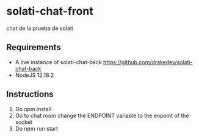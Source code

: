 # solati-chat-front
chat de la prueba de solati


## Requirements
- A live instance of solati-chat-back https://github.com/drakedey/solati-chat-back
- NodeJS 12.18.2

## Instructions
1. Do npm install
2. Go to chat room change the ENDPOINT variable to the enpoint of the socket
3. Do npm run start
